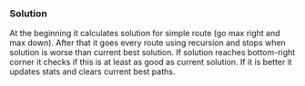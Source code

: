 ### Solution
At the beginning it calculates solution for simple route (go max right and max down).
After that it goes every route using recursion and stops when solution is worse than current best solution.
If solution reaches bottom-right corner it checks if this is at least as good as current solution.
If it is better it updates stats and clears current best paths.

